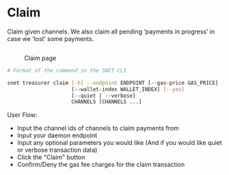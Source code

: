 # Claim

Claim given channels. We also claim all pending ‘payments in progress’ in case we ‘lost’ some payments.

<figure><img src="../../../../../../public/assets/images/products/TUI/Screenshot 2024-08-16 at 7.22.52 AM.png" alt=""><figcaption><p>Claim page</p></figcaption></figure>

```bash
# Format of the command in the SNET CLI

snet treasurer claim [-h] --endpoint ENDPOINT [--gas-price GAS_PRICE]
                     [--wallet-index WALLET_INDEX] [--yes]
                     [--quiet | --verbose]
                     CHANNELS [CHANNELS ...]
```

User Flow:

* Input the channel ids of channels to claim payments from
* Input your daemon endpoint
* Input any optional parameters you would like (And if you would like quiet or verbose transaction data)
* Click the "Claim" button
* Confirm/Deny the gas fee charges for the claim transaction
